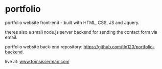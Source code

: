 # portfolio
portfolio website front-end - built with HTML, CSS, JS and Jquery.

theres also a small node.js server backend for sending the contact form via email.

portfolio website back-end repository: https://github.com/tln123/portfolio-backend.

live at: www.tomsisserman.com
